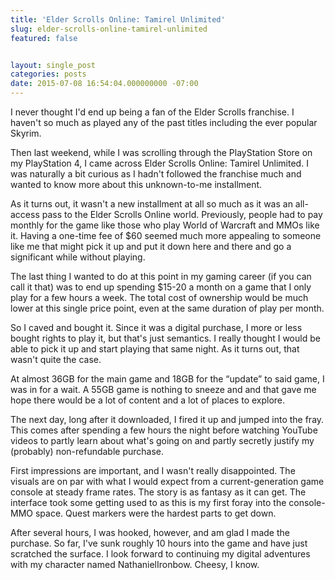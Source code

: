 ```yaml
---
title: 'Elder Scrolls Online: Tamirel Unlimited'
slug: elder-scrolls-online-tamirel-unlimited
featured: false


layout: single_post
categories: posts
date: 2015-07-08 16:54:04.000000000 -07:00
---
```


I never thought I'd end up being a fan of the Elder Scrolls franchise. I haven't so much as played any of the past titles including the ever popular Skyrim.

Then last weekend, while I was scrolling through the PlayStation Store on my PlayStation 4, I came across Elder Scrolls Online: Tamirel Unlimited. I was naturally a bit curious as I hadn't followed the franchise much and wanted to know more about this unknown-to-me installment.

As it turns out, it wasn't a new installment at all so much as it was an all-access pass to the Elder Scrolls Online world. Previously, people had to pay monthly for the game like those who play World of Warcraft and MMOs like it. Having a one-time fee of $60 seemed much more appealing to someone like me that might pick it up and put it down here and there and go a significant while without playing.

The last thing I wanted to do at this point in my gaming career (if you can call it that) was to end up spending $15-20 a month on a game that I only play for a few hours a week. The total cost of ownership would be much lower at this single price point, even at the same duration of play per month.

So I caved and bought it. Since it was a digital purchase, I more or less bought rights to play it, but that's just semantics. I really thought I would be able to pick it up and start playing that same night. As it turns out, that wasn't quite the case.

At almost 36GB for the main game and 18GB for the “update” to said game, I was in for a wait. A 55GB game is nothing to sneeze and and that gave me hope there would be a lot of content and a lot of places to explore.

The next day, long after it downloaded, I fired it up and jumped into the fray. This comes after spending a few hours the night before watching YouTube videos to partly learn about what's going on and partly secretly justify my (probably) non-refundable purchase.

First impressions are important, and I wasn't really disappointed. The visuals are on par with what I would expect from a current-generation game console at steady frame rates. The story is as fantasy as it can get. The interface took some getting used to as this is my first foray into the console-MMO space. Quest markers were the hardest parts to get down.

After several hours, I was hooked, however, and am glad I made the purchase. So far, I've sunk roughly 10 hours into the game and have just scratched the surface. I look forward to continuing my digital adventures with my character named NathanielIronbow. Cheesy, I know.

